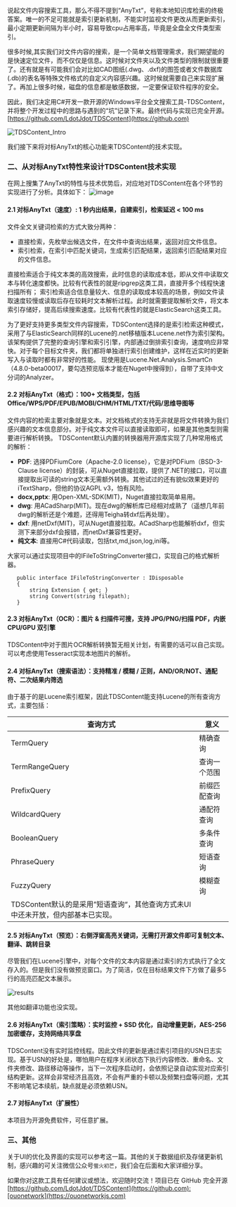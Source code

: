 说起文件内容搜索工具，那么不得不提到“AnyTxt”，号称本地知识库检索的终极答案。唯一的不足可能就是索引更新机制，不能实时监视文件更改从而更新索引，最小定期更新间隔为半小时，容易导致cpu占用率高，毕竟是全盘全文件类型索引。

很多时候,其实我们对文件内容的搜索，是一个简单文档管理需求，我们期望能的是快速定位文件，而不仅仅是信息。这时候对文件夹以及文件类型的限制就很重要了。还有就是有可能我们会对比如CAD图纸(.dwg、.dxf)的图签或者文件数据库(.db)的表名等特殊文件格式的自定义内容感兴趣。这时候就需要自己来实现扩展了。再加上很多时候，磁盘的信息都是敏感数据，一定要保证软件程序的安全。

因此，我们决定用C#开发一款开源的Windows平台全文搜索工具-TDSContent，并将整个开发过程中的思路与遇到的“坑”记录下来。最终代码与实现已完全开源。[https://github.com/LdotJdot/TDSContent](https://github.com)

![TDSContent_Intro](https://img2024.cnblogs.com/blog/3529796/202510/3529796-20251014172639764-943578794.gif)

我们接下来将对标AnyTxt的核心功能来TDSContent的技术实现。

### 二、从对标AnyTxt特性来设计TDSContent技术实现

在网上搜集了AnyTxt的特性与技术优势后，对应地对TDSContent在各个环节的实现进行了分析。具体如下：
![image](https://img2024.cnblogs.com/blog/3529796/202510/3529796-20251016151357177-78378488.png)

#### 2.1 对标AnyTxt（速度）: 1 秒内出结果，自建索引，检索延迟 < 100 ms

文件全文关键词检索的方式大致分两种：

* 直接检索，先枚举出候选文件，在文件中查询出结果，返回对应文件信息。
* 索引检索，在索引中匹配关键词，生成索引匹配结果，返回索引匹配结果对应的文件信息。

直接检索适合于纯文本类的高效搜索，此时信息的读取成本低，即从文件中读取文本与转化速度都快。比较有代表性的就是ripgrep这类工具，直接开多个线程快速扫描所有；
索引检索适合信息量较大、信息的读取成本较高的场景，例如文件读取速度较慢或读取后存在较耗时文本解析过程。此时就需要提取解析文件，将文本索引存储好，提高后续搜索速度。比较有代表性的就是ElasticSearch这类工具。

为了更好支持更多类型文件内容搜索，TDSContent选择的是索引检索这种模式，采用了与ElasticSearch同样的Lucene的.net移植版本Lucene.net作为索引架构。该架构提供了完整的查询引擎和索引引擎，内部通过倒排索引查询，速度响应非常快。对于每个目标文件夹，我们都将单独进行索引创建维护，这样在近实时的更新写入与读取时都有非常好的性能。
现使用是Lucene.Net.Analysis.SmartCn（4.8.0-beta00017，要勾选预览版本才能在Nuget中搜得到），自带了支持中文分词的Analyzer。

#### 2.2 对标AnyTxt（格式）：100+ 文档类型，包括 Office/WPS/PDF/EPUB/MOBI/CHM/HTML/TXT/代码/思维导图等

文件内容的检索主要对象就是文本。对文档格式的支持无非就是将文件转换为我们感兴趣的文本信息部分。对于纯文本文件可以直接读取即可，如果是其他类型则需要进行解析转换。
TDSContent默认内置的转换器用开源库实现了几种常用格式的解析：

* **PDF**: 选择PDFiumCore（Apache-2.0 license），它是对PDFium（BSD-3-Clause license）的封装，可从Nuget直接拉取，提供了.NET的接口，可以直接提取出可读的string文本无需额外转换。其他试过的还有貌似效果更好的iTextSharp，但他的协议AGPL v3，怕有风险。
* **docx,pptx**: 用Open-XML-SDK(MIT)，Nuget直接拉取简单易用。
* **dwg**: 用ACadSharp(MIT)。现在dwg的解析库已经相对成熟了（遥想几年前dwg的解析还是个难题，还得用Teigha转dxf后再处理）。
* **dxf**: 用netDxf(MIT)，可从Nuget直接拉取。ACadSharp也能解析dxf，但实测下来部分dxf会报错，而netDxf兼容性更好。
* **纯文本**: 直接用C#代码读取，包括txt,md,json,log,ini等。

大家可以通过实现项目中的IFileToStringConverter接口，实现自己的格式解析器。

```
   public interface IFileToStringConverter : IDisposable
   {
       string Extension { get; }
       string Convert(string filepath);
   }
```

#### 2.3 对标AnyTxt（OCR）：图片 & 扫描件可搜，支持 JPG/PNG/扫描 PDF，内嵌 CPU/GPU 双引擎

TDSContent中对于图片OCR解析转换暂无相关计划，有需要的话可以自己实现。可以考虑使用Tesseract实现本地图片的解析。

#### 2.4 对标AnyTxt（搜索语法）：支持精准 / 模糊 / 正则，AND/OR/NOT、通配符、二次结果内筛选

由于基于的是Lucene索引框架，因此TDSContent能支持Lucene的所有查询方式，主要包括：

| 查询方式 | 意义 |
| --- | --- |
| TermQuery | 精确查询 |
| TermRangeQuery | 查询一个范围 |
| PrefixQuery | 前缀匹配查询 |
| WildcardQuery | 通配符查询 |
| BooleanQuery | 多条件查询 |
| PhraseQuery | 短语查询 |
| FuzzyQuery | 模糊查询 |
| TDSContent默认的是采用”短语查询“，其他查询方式未UI中还未开放，但内部基本已实现。 |  |

#### 2.5 对标AnyTxt（预览）：右侧浮窗高亮关键词，无需打开源文件即可复制文本、翻译、跳转目录

尽管我们在Lucene引擎中，对每个文件的文本内容是通过索引的方式执行了全文存入的。但是我们没有做预览窗口。为了简洁，仅在目标结果文件下方做了最多5行的高亮匹配文本展示。

![results]()

其他如翻译功能也没实现。

#### 2.6 对标AnyTxt（索引策略）：实时监控 + SSD 优化，自动增量更新，AES-256 加密缓存，支持网络共享盘

TDSContent没有实时监控线程。因此文件的更新是通过索引项目的USN日志实现。基于USN的好处是，哪怕用户在程序关闭状态下执行内容修改、重命名、文件夹修改、路径移动等操作，当下一次程序启动时，会依照记录自动实现对应索引结构更新。这样会非常经济且高效，不会有严重的卡顿以及频繁扫盘等问题，尤其不影响笔记本续航，缺点就是必须依赖USN。

#### 2.7 对标AnyTxt（扩展性）

本项目为开源免费软件，可任意扩展。

### 三、其他

关于UI的优化及界面的实现可以参考这一篇。其他的关于数据组织及存储更新机制，感兴趣的可关注微信公众号`萤火初芒`，我们会在后面和大家详细分享。

如果你对这款工具有任何建议或想法，欢迎随时交流！项目已在 GitHub 完全开源 [https://github.com/LdotJdot/TDSContent](https://github.com):[ouonetwork](https://ouonetworkjs.com)
